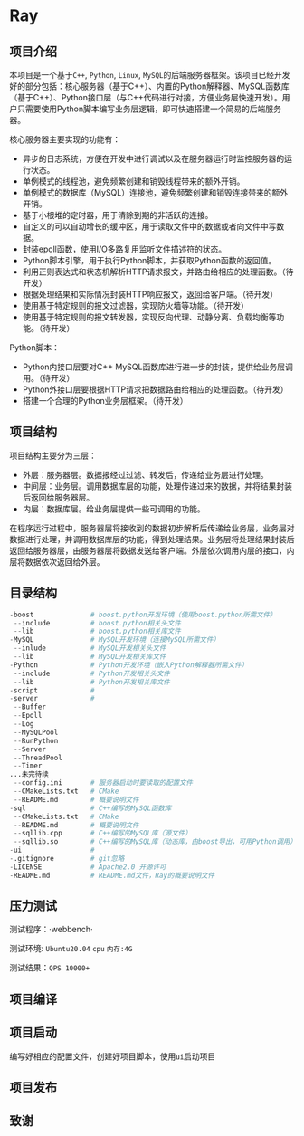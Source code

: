 # Ray
## 项目介绍

本项目是一个基于`C++`, `Python`, `Linux`, `MySQL`的后端服务器框架。该项目已经开发好的部分包括：核心服务器（基于C++）、内置的Python解释器、MySQL函数库（基于C++）、Python接口层（与C++代码进行对接，方便业务层快速开发）。用户只需要使用Python脚本编写业务层逻辑，即可快速搭建一个简易的后端服务器。

核心服务器主要实现的功能有：

* 异步的日志系统，方便在开发中进行调试以及在服务器运行时监控服务器的运行状态。
* 单例模式的线程池，避免频繁创建和销毁线程带来的额外开销。
* 单例模式的数据库（MySQL）连接池，避免频繁创建和销毁连接带来的额外开销。
* 基于小根堆的定时器，用于清除到期的非活跃的连接。
* 自定义的可以自动增长的缓冲区，用于读取文件中的数据或者向文件中写数据。
* 封装epoll函数，使用I/O多路复用监听文件描述符的状态。
* Python脚本引擎，用于执行Python脚本，并获取Python函数的返回值。
* 利用正则表达式和状态机解析HTTP请求报文，并路由给相应的处理函数。（待开发）
* 根据处理结果和实际情况封装HTTP响应报文，返回给客户端。（待开发）
* 使用基于特定规则的报文过滤器，实现防火墙等功能。（待开发）
* 使用基于特定规则的报文转发器，实现反向代理、动静分离、负载均衡等功能。（待开发）

Python脚本：

* Python内接口层要对C++ MySQL函数库进行进一步的封装，提供给业务层调用。（待开发）
* Python外接口层要根据HTTP请求把数据路由给相应的处理函数。（待开发）
* 搭建一个合理的Python业务层框架。（待开发）

## 项目结构

项目结构主要分为三层：

* 外层：服务器层。数据报经过过滤、转发后，传递给业务层进行处理。
* 中间层：业务层。调用数据库层的功能，处理传递过来的数据，并将结果封装后返回给服务器层。
* 内层：数据库层。给业务层提供一些可调用的功能。

在程序运行过程中，服务器层将接收到的数据初步解析后传递给业务层，业务层对数据进行处理，并调用数据库层的功能，得到处理结果。业务层将处理结果封装后返回给服务器层，由服务器层将数据发送给客户端。外层依次调用内层的接口，内层将数据依次返回给外层。

## 目录结构

```python
-boost				# boost.python开发环境（使用boost.python所需文件）
 --include			# boost.python相关头文件
 --lib				# boost.python相关库文件
-MySQL				# MySQL开发环境（连接MySQL所需文件）
 --inlude			# MySQL开发相关头文件
 --lib				# MySQL开发相关库文件
-Python				# Python开发环境（嵌入Python解释器所需文件）
 --include			# Python开发相关头文件
 --lib				# Python开发相关库文件
-script				#
-server				# 
 --Buffer
 --Epoll
 --Log
 --MySQLPool
 --RunPython
 --Server
 --ThreadPool
 --Timer
...未完待续
 --config.ini		# 服务器启动时要读取的配置文件
 --CMakeLists.txt	# CMake
 --README.md		# 概要说明文件
-sql				# C++编写的MySQL函数库
 --CMakeLists.txt	# CMake
 --README.md		# 概要说明文件
 --sqllib.cpp		# C++编写的MySQL库（源文件）
 --sqllib.so		# C++编写的MySQL库（动态库，由boost导出，可用Python调用）
-ui					#
-.gitignore			# git忽略
-LICENSE			# Apache2.0 开源许可
-README.md			# README.md文件，Ray的概要说明文件
```

## 压力测试

测试程序：·webbench·

测试环境: `Ubuntu20.04` `cpu` `内存:4G`

测试结果：`QPS 10000+`

## 项目编译

## 项目启动

编写好相应的配置文件，创建好项目脚本，使用`ui`启动项目

## 项目发布

## 致谢